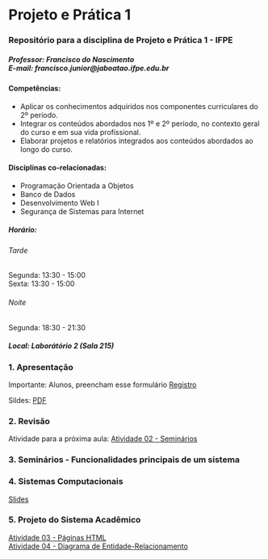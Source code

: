 # Projeto e Prática 1
<h3>Repositório para a disciplina de Projeto e Prática 1 - IFPE</h3>
<h5>Professor: Francisco do Nascimento <BR />
E-mail: francisco.junior@jaboatao.ifpe.edu.br
</h5>

<h4>Competências:</h4>
<ul>
<li>Aplicar os conhecimentos adquiridos nos componentes curriculares do 2º período. </li>
<li>Integrar os conteúdos abordados nos 1º e 2º período, no contexto geral do curso e em sua vida profissional. </li>
<li>Elaborar projetos e relatórios integrados aos conteúdos abordados ao longo do curso.</li>
</ul>

<h4>Disciplinas co-relacionadas: </h4>
<ul>
<li>Programação Orientada a Objetos</li>
<li>Banco de Dados</li>
<li>Desenvolvimento Web I</li>
<li>Segurança de Sistemas para Internet</li>
</ul>

<h5>Horário: </h5>
<h6>Tarde</h6>
Segunda: 13:30 - 15:00 <BR />
Sexta: 13:30 - 15:00 <BR />
<h6>Noite</h6>
Segunda: 18:30 - 21:30 <br />

<h5>Local: Laborátório 2 (Sala 215)</h5>

<h3>1. Apresentação</h3>
<p>Importante: Alunos, preencham esse formulário <a href='http://bit.ly/ifpe-registroalunos' target='_blank'>Registro</a> </p>
Sildes: <a href='https://www.dropbox.com/s/y29bkwi3ynyvs60/PP1-Aula01-Apresenta%C3%A7%C3%A3o.pdf?dl=0' target='_blank'>PDF</a>

<h3>2. Revisão</h3>
<p>Atividade para a próxima aula: <a href='https://www.dropbox.com/s/87uqhn2fg7y5eye/PP1-Atividade02.pdf?dl=0' target='_blank'>Atividade 02 - Seminários</a>
</p>

<h3>3. Seminários - Funcionalidades principais de um sistema</h3>

<h3>4. Sistemas Computacionais</h3>
<A href="https://www.dropbox.com/s/ne2lmzasupr7wyz/PP1-Aula02-Sistemas.pdf?dl=0">Slides</a><br/>

<h3>5. Projeto do Sistema Acadêmico</h3>
<a href="https://www.dropbox.com/s/efvebrpfzmn7o81/PP01-Atividade03.pdf?dl=0">Atividade 03 - Páginas HTML</a> <br/>
<a href="https://www.dropbox.com/s/g6jyeokdu71dwtl/PP01-Atividade04.pdf?dl=0">Atividade 04 - Diagrama de Entidade-Relacionamento</a>
